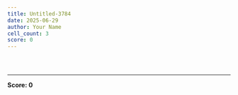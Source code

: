 ```yaml
---
title: Untitled-3784
date: 2025-06-29
author: Your Name
cell_count: 3
score: 0
---
```


```python

```


```python

```


```python

```


---
**Score: 0**